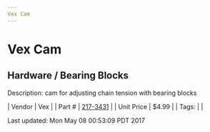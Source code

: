 ```yaml
---
Vex Cam
---
```


# Vex Cam
## Hardware / Bearing Blocks
Description: 	cam for adjusting chain tension with bearing blocks 

| Vendor | Vex | 
| Part # | [217-3431](http://www.vexrobotics.com/vexpro/all/bearingblocks-g.html) | 
| Unit Price | $4.99 | 
| Tags: |  | 

Last updated: Mon May 08 00:53:09 PDT 2017